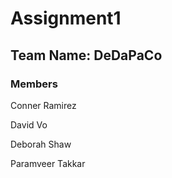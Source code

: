 # Assignment1

## Team Name: DeDaPaCo

### Members
Conner Ramirez

David Vo 

Deborah Shaw 

Paramveer Takkar 
